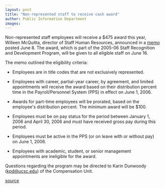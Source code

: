 ```yaml
---
layout: post
title: "Non-represented staff to receive cash award"
author: Public Information Department
images:
---
```


Non-represented staff employees will receive a $475 award this year, Willeen McQuitta, director of Staff Human Resources, announced in a [memo][1] posted June 8. The award, which is part of the 2005-06 Staff Recognition and Development Program, will be given to all eligible staff on June 16.  
  
The memo outlined the eligibility criteria:

* Employees are in title codes that are not exclusively represented.   
  
* Employees with career, partial-year career, by agreement, and limited appointments will receive the award based on their distribution percent time in the Payroll/Personnel System (PPS) in effect on June 1, 2006.   
* Awards for part-time employees will be prorated, based on the employee's distribution percent. The minimum award will be $100.   
* Employees must be on pay status for the period between January 1, 2006 and April 30, 2006 and must have received gross pay during this period.
* Employees must be active in the PPS (or on leave with or without pay) on June 1, 2006.   
* Employees with academic, student, or senior management appointments are ineligible for the award.   
  
Questions regarding the program may be directed to Karin Dunwoody ([kpd@ucsc.edu][2]) of the Compensation Unit.   
  

[1]: http://shr.ucsc.edu/
[2]: mailto:kpd@ucsc.edu

[source](http://www1.ucsc.edu/currents/05-06/06-12/brief-cash.asp "Permalink to brief-cash")

